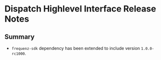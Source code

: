 # Dispatch Highlevel Interface Release Notes

## Summary

* `frequenz-sdk` dependency has been extended to include version `1.0.0-rc1000`.
